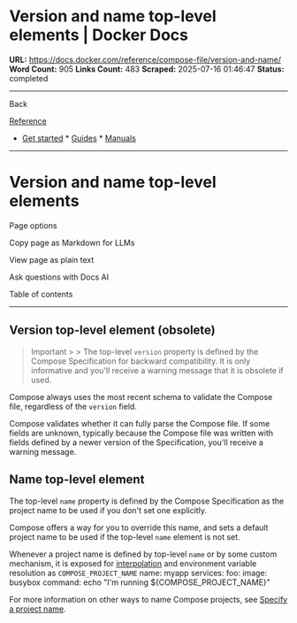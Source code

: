 # Version and name top-level elements | Docker Docs

**URL:** https://docs.docker.com/reference/compose-file/version-and-name/
**Word Count:** 905
**Links Count:** 483
**Scraped:** 2025-07-16 01:46:47
**Status:** completed

---

Back

[Reference](https://docs.docker.com/reference/)

  * [Get started](https://docs.docker.com/get-started/)   * [Guides](https://docs.docker.com/guides/)   * [Manuals](https://docs.docker.com/manuals/)

* * *

# Version and name top-level elements

Page options

Copy page as Markdown for LLMs

View page as plain text

Ask questions with Docs AI

Table of contents

* * *

## Version top-level element \(obsolete\)

> Important >  > The top-level `version` property is defined by the Compose Specification for backward compatibility. It is only informative and you'll receive a warning message that it is obsolete if used.

Compose always uses the most recent schema to validate the Compose file, regardless of the `version` field.

Compose validates whether it can fully parse the Compose file. If some fields are unknown, typically because the Compose file was written with fields defined by a newer version of the Specification, you'll receive a warning message.

## Name top-level element

The top-level `name` property is defined by the Compose Specification as the project name to be used if you don't set one explicitly.

Compose offers a way for you to override this name, and sets a default project name to be used if the top-level `name` element is not set.

Whenever a project name is defined by top-level `name` or by some custom mechanism, it is exposed for [interpolation](https://docs.docker.com/reference/compose-file/interpolation/) and environment variable resolution as `COMPOSE_PROJECT_NAME`               name: myapp          services:       foo:         image: busybox         command: echo "I'm running ${COMPOSE_PROJECT_NAME}"

For more information on other ways to name Compose projects, see [Specify a project name](https://docs.docker.com/compose/how-tos/project-name/).